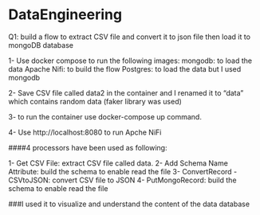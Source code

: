 # DataEngineering
Q1: build a flow to extract CSV file and convert it to json file then load it to mongoDB database


1- Use docker compose to run the following images: 
mongodb: to load the data
Apache Nifi: to build the flow
Postgres: to load the data but I used mongodb

2- Save CSV file called data2 in the container and I renamed it to “data” which contains random data (faker library was used)

3- to run the container use docker-compose up command.

4- Use http://localhost:8080 to run Apche NiFi


####4 processors have been used as following:

1- Get CSV File: extract CSV file called data.
2- Add Schema Name Attribute: build the schema to enable read the file
3- ConvertRecord - CSVtoJSON: convert CSV file  to JSON
4- PutMongoRecord: build the schema to enable read the file


###I used it to visualize and understand the content of the data database

